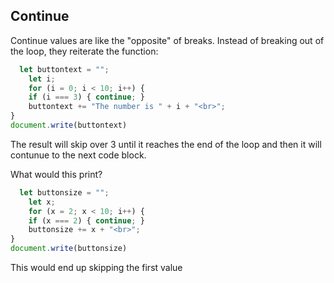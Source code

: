 ## Continue

Continue values are like the "opposite" of breaks. Instead of breaking out of the loop, they reiterate the function:

``` javascript
  let buttontext = "";
	let i;
	for (i = 0; i < 10; i++) {
  	if (i === 3) { continue; }
  	buttontext += "The number is " + i + "<br>";
}
document.write(buttontext)
```


The result will skip over 3 until it reaches the end of the loop and then it will contunue to the next code block.

What would this print?

```javascript
  let buttonsize = "";
	let x;
	for (x = 2; x < 10; i++) {
  	if (x === 2) { continue; }
  	buttonsize += x + "<br>";
}
document.write(buttonsize)
```

This would end up skipping the first value